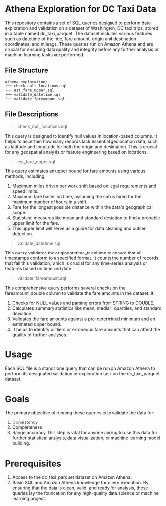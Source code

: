 # Athena Exploration for DC Taxi Data

This repository contains a set of SQL queries designed to perform data exploration and validation on a dataset of Washington, DC taxi trips, stored in a table named dc_taxi_parquet. The dataset includes various features such as datetime of the ride, fare amount, origin and destination coordinates, and mileage. These queries run on Amazon Athena and are crucial for ensuring data quality and integrity before any further analysis or machine learning tasks are performed.

## File Structure

```plaintext
athena_exploration/
├── check_null_locations.sql
├── est_fare_upper.sql
├── validate_datetime.sql
└── validate_fareamount.sql
```

## File Descriptions
> check_null_locations.sql

This query is designed to identify null values in location-based columns. It helps to ascertain how many records lack essential geolocation data, such as latitude and longitude for both the origin and destination. This is crucial for any geospatial analysis or feature engineering based on locations.

> est_fare_upper.sql

This query estimates an upper bound for fare amounts using various methods, including:

1. Maximum miles driven per work shift based on legal requirements and speed limits.
2. Maximum fare based on time, assuming the cab is hired for the maximum number of hours in a shift.
3. Fare for the longest possible distance within the data's geographical scope.
4. Statistical measures like mean and standard deviation to find a probable upper limit for the fare.
5. This upper limit will serve as a guide for data cleaning and outlier detection.

> validate_datetime.sql

This query validates the origindatetime_tr column to ensure that all timestamps conform to a specified format. It counts the number of records that fail this validation, which is crucial for any time-series analysis or features based on time and date.

> validate_fareamount.sql

This comprehensive query performs several checks on the fareamount_double column to validate the fare amounts in the dataset. It:

1. Checks for NULL values and parsing errors from STRING to DOUBLE.
2. Calculates summary statistics like mean, median, quartiles, and standard deviation.
3. Validates the fare amounts against a pre-determined minimum and an estimated upper bound.
4. It helps to identify outliers or erroneous fare amounts that can affect the quality of further analyses.

# Usage

Each SQL file is a standalone query that can be run on Amazon Athena to perform its designated validation or exploration task on the dc_taxi_parquet dataset.

# Goals

The primary objective of running these queries is to validate the data for:

1. Consistency
2. Completeness
3. Range accuracy
This step is vital for anyone aiming to use this data for further statistical analysis, data visualization, or machine learning model building.

# Prerequisites
1. Access to the dc_taxi_parquet dataset on Amazon Athena.
2. Basic SQL and Amazon Athena knowledge for query execution.
By ensuring that the data is clean, valid, and ready for analysis, these queries lay the foundation for any high-quality data science or machine learning project.